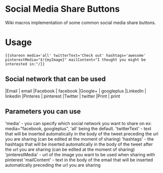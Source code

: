 Social Media Share Buttons
========

Wiki macros implementation of some common social media share buttons.

Usage
=====

    {{shareon media='all' twitterText='Check out' hashtags='awesome' pinterestMedia="$!{myImage}" mailContent="I thought you might be interested in:"/}}

Social network that can be used
-------------------------------

|Email     | email 
|Facebook  | facebook
|Google+   | googleplus
|LinkedIn  | linkedin
|Pinteres  | pinterest
|Twitter   | twitter
|Print     | print

Parameters you can use
----------------------
 
'media' - you can specify which social network you want to share on ex: media="facebook, googleplus", 'all' being the default.
'twitterText' - text that will be inserted automatically in the body of the tweet preceding the url you are sharing (can be edited at the moment of sharing)
'hashtags' - the hashtags that will be inserted automatically in the body of the tweet after the url you are sharing (can be edited at the moment of sharing)
'pinterestMedia' - url of the image you want to be used when sharing with pinterest
'mailContent' - text in the body of the email that will be inserted automatically preceding the url you are sharing
